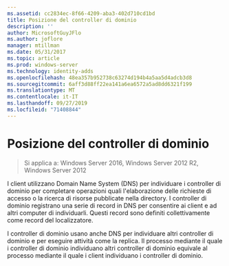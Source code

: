 ```yaml
---
ms.assetid: cc2834ec-8f66-4209-aba3-402d710cd1bd
title: Posizione del controller di dominio
description: ''
author: MicrosoftGuyJFlo
ms.author: joflore
manager: mtillman
ms.date: 05/31/2017
ms.topic: article
ms.prod: windows-server
ms.technology: identity-adds
ms.openlocfilehash: 48ea357b952738c63274d194b4a5aa5d4adcb3d8
ms.sourcegitcommit: 6aff3d88ff22ea141a6ea6572a5ad8dd6321f199
ms.translationtype: MT
ms.contentlocale: it-IT
ms.lasthandoff: 09/27/2019
ms.locfileid: "71408844"
---
```

# <a name="domain-controller-location"></a>Posizione del controller di dominio

>Si applica a: Windows Server 2016, Windows Server 2012 R2, Windows Server 2012

I client utilizzano Domain Name System (DNS) per individuare i controller di dominio per completare operazioni quali l'elaborazione delle richieste di accesso o la ricerca di risorse pubblicate nella directory. I controller di dominio registrano una serie di record in DNS per consentire ai client e ad altri computer di individuarli. Questi record sono definiti collettivamente come record del localizzatore.  
  
I controller di dominio usano anche DNS per individuare altri controller di dominio e per eseguire attività come la replica. Il processo mediante il quale i controller di dominio individuano altri controller di dominio equivale al processo mediante il quale i client individuano i controller di dominio.  
  


